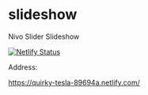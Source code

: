 # slideshow
Nivo Slider Slideshow


[![Netlify Status](https://api.netlify.com/api/v1/badges/84f98d64-754f-4609-9312-f2f02f4aa2ca/deploy-status)](https://app.netlify.com/sites/quirky-tesla-89694a/deploys)


Address:

https://quirky-tesla-89694a.netlify.com/

